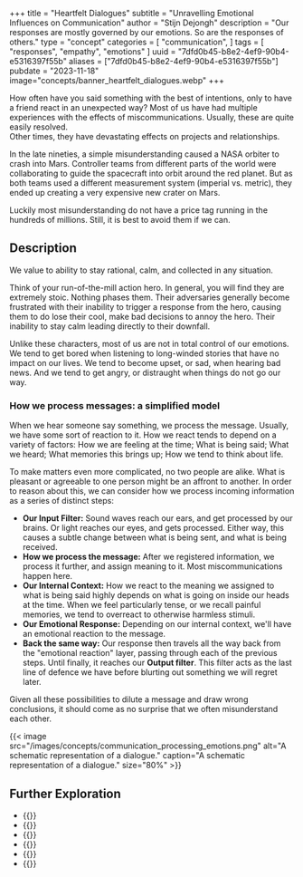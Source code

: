 +++
title = "Heartfelt Dialogues"
subtitle = "Unravelling Emotional Influences on Communication"
author = "Stijn Dejongh"
description = "Our responses are mostly governed by our emotions. So are the responses of others."
type = "concept"
categories = [
    "communication",
]
tags = [
    "responses", "empathy", "emotions"
]
uuid = "7dfd0b45-b8e2-4ef9-90b4-e5316397f55b"
aliases = ["7dfd0b45-b8e2-4ef9-90b4-e5316397f55b"]
pubdate = "2023-11-18"
image="concepts/banner_heartfelt_dialogues.webp"
+++

How often have you said something with the best of intentions, only to have a friend react in an unexpected way?
Most of us have had multiple experiences with the effects of miscommunications. Usually, these are quite easily resolved.   
Other times, they have devastating effects on projects and relationships.

In the late nineties, a simple misunderstanding caused a NASA orbiter to crash into Mars.
Controller teams from different parts of the world were collaborating to guide the spacecraft into orbit around the red
planet. But as both teams used a different measurement system (imperial vs. metric), they ended up creating a very expensive new crater on Mars.

Luckily most misunderstanding do not have a price tag running in the hundreds of millions. Still, it is best to avoid them if we can.

## Description

We value to ability to stay rational, calm, and collected in any situation.

Think of your run-of-the-mill action hero. In general, you will find they are extremely stoic. Nothing phases them. Their adversaries generally
become frustrated with their inability to trigger a response from the hero, causing them to do lose their cool, make bad decisions to annoy the 
hero. Their inability to stay calm leading directly to their downfall.

Unlike these characters, most of us are not in total control of our emotions. We tend to get bored when listening to long-winded stories that 
have no impact on our lives. We tend to become upset, or sad, when hearing bad news. And we tend to get angry, or distraught when things do not 
go our way.

### How we process messages: a simplified model 

When we hear someone say something, we process the message. Usually, we have some sort of reaction to it.
How we react tends to depend on a variety of factors: How we are feeling at the time; What is being said; What we heard; What memories this 
brings up; How we tend to think about life. 

To make matters even more complicated, no two people are alike. What is pleasant or agreeable to one person might be an affront to another.
In order to reason about this, we can consider how we process incoming information as a series of distinct steps:

* **Our Input Filter:** Sound waves reach our ears, and get processed by our brains. Or light reaches our eyes, and gets processed. Either way, 
  this causes a subtle change between what is being sent, and what is being received. 
* **How we process the message:** After we registered information, we process it further, and assign meaning to it. Most miscommunications 
  happen here.
* **Our Internal Context:** How we react to the meaning we assigned to what is being said highly depends on what is going on inside our heads at 
  the time. When we feel particularly tense, or we recall painful memories, we tend to overreact to otherwise harmless stimuli.
* **Our Emotional Response:** Depending on our internal context, we'll have an emotional reaction to the message.
* **Back the same way:** Our response then travels all the way back from the "emotional reaction" layer, passing through each of the previous 
  steps. Until finally, it reaches our **Output filter**. This filter acts as the last line of defence we have before blurting out something we 
  will regret 
  later.

Given all these possibilities to dilute a message and draw wrong conclusions, it should come as no surprise that we often misunderstand each other.

{{< 
  image src="/images/concepts/communication_processing_emotions.png"
  alt="A schematic representation of a dialogue." 
  caption="A schematic representation of a dialogue." 
  size="80%" >}}



## Further Exploration

* {{<reference author="Abrahams, M."
  year="2023"
  isbn="9781668010303"
  title="Think Faster, Talk Smarter"
  publisher="S&S/Simon Element"
  link="https://www.goodreads.com/book/show/101144770-think-faster-talk-smarter" >}}
* {{<reference author="Rosenberg, M.B."
  year="2015"
  isbn="9781892005281"
  title="Non-violent Communication: A Language of Life"
  publisher="PuddleDancer Press"
  link="https://www.goodreads.com/book/show/25073935-nonviolent-communication" >}}
* {{<reference author="Squirrel, D. & Fredrick, J."
  year="2020"
  isbn="1942788975"
  title="Agile Conversations: Transform Your Conversations, Transform Your Culture"
  publisher="IT Revolution Press"
  link="https://agileconversations.com" >}}
* {{<reference 
  author="Robin Lloyd"
  year="1999"
  site="cnn.com"
  title="Metric mishap caused loss of NASA orbiter"
  publisher="CNN News"
  link="http://edition.cnn.com/TECH/space/9909/30/mars.metric.02/" >}}
* {{<reference 
  author="NERIS Analytics Ltd."
  year="2023"
  site="16personalities.com"
  title="Personality Types"
  link="https://www.16personalities.com/personality-types" >}}
* {{<reference 
  author="Kibeom, L. & Ashton, M. C."
  year="2009"
  site="hexaco.org"
  title="The HEXACO personality inventory"
  link="https://hexaco.org/" >}}
